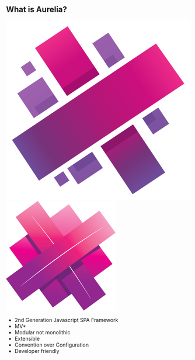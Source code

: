 ## What is Aurelia?

![](../../assets/aurelia-logo.png) <!-- .element: class="plain" height="150"  --> ![](../../assets/aurelia-logo-2.png) <!-- .element: class="plain" height="150"  --> 

* 2nd Generation Javascript SPA Framework
* MV*
* Modular not monolithic
* Extensible
* Convention over Configuration
* Developer friendly